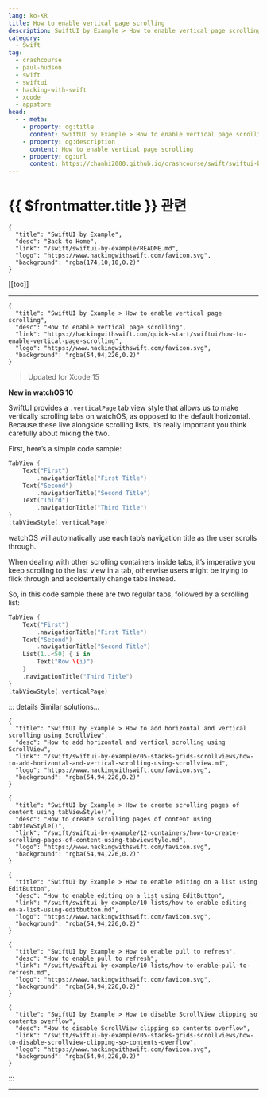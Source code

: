 ```yaml
---
lang: ko-KR
title: How to enable vertical page scrolling
description: SwiftUI by Example > How to enable vertical page scrolling
category:
  - Swift
tag: 
  - crashcourse
  - paul-hudson
  - swift
  - swiftui
  - hacking-with-swift
  - xcode
  - appstore
head:
  - - meta:
    - property: og:title
      content: SwiftUI by Example > How to enable vertical page scrolling
    - property: og:description
      content: How to enable vertical page scrolling
    - property: og:url
      content: https://chanhi2000.github.io/crashcourse/swift/swiftui-by-example/20-cross-platform-swiftui/how-to-enable-vertical-page-scrolling.html
---
```


# {{ $frontmatter.title }} 관련

```component VPCard
{
  "title": "SwiftUI by Example",
  "desc": "Back to Home",
  "link": "/swift/swiftui-by-example/README.md",
  "logo": "https://www.hackingwithswift.com/favicon.svg",
  "background": "rgba(174,10,10,0.2)"
}
```

[[toc]]

---

```component VPCard
{
  "title": "SwiftUI by Example > How to enable vertical page scrolling",
  "desc": "How to enable vertical page scrolling",
  "link": "https://hackingwithswift.com/quick-start/swiftui/how-to-enable-vertical-page-scrolling",
  "logo": "https://www.hackingwithswift.com/favicon.svg",
  "background": "rgba(54,94,226,0.2)"
}
```

> Updated for Xcode 15

**New in watchOS 10**

SwiftUI provides a `.verticalPage` tab view style that allows us to make vertically scrolling tabs on watchOS, as opposed to the default horizontal. Because these live alongside scrolling lists, it’s really important you think carefully about mixing the two.

First, here’s a simple code sample:

```swift
TabView {
    Text("First")
        .navigationTitle("First Title")
    Text("Second")
        .navigationTitle("Second Title")
    Text("Third")
        .navigationTitle("Third Title")
}
.tabViewStyle(.verticalPage)
```

watchOS will automatically use each tab’s navigation title as the user scrolls through.

When dealing with other scrolling containers inside tabs, it’s imperative you keep scrolling to the last view in a tab, otherwise users might be trying to flick through and accidentally change tabs instead.

So, in this code sample there are two regular tabs, followed by a scrolling list:

```swift
TabView {
    Text("First")
        .navigationTitle("First Title")
    Text("Second")
        .navigationTitle("Second Title")
    List(1..<50) { i in
        Text("Row \(i)")
    }
    .navigationTitle("Third Title")
}
.tabViewStyle(.verticalPage)
```

::: details Similar solutions…

```component VPCard
{
  "title": "SwiftUI by Example > How to add horizontal and vertical scrolling using ScrollView",
  "desc": "How to add horizontal and vertical scrolling using ScrollView",
  "link": "/swift/swiftui-by-example/05-stacks-grids-scrollviews/how-to-add-horizontal-and-vertical-scrolling-using-scrollview.md",
  "logo": "https://www.hackingwithswift.com/favicon.svg",
  "background": "rgba(54,94,226,0.2)"
}
```

```component VPCard
{
  "title": "SwiftUI by Example > How to create scrolling pages of content using tabViewStyle()",
  "desc": "How to create scrolling pages of content using tabViewStyle()",
  "link": "/swift/swiftui-by-example/12-containers/how-to-create-scrolling-pages-of-content-using-tabviewstyle.md",
  "logo": "https://www.hackingwithswift.com/favicon.svg",
  "background": "rgba(54,94,226,0.2)"
}
```

```component VPCard
{
  "title": "SwiftUI by Example > How to enable editing on a list using EditButton",
  "desc": "How to enable editing on a list using EditButton",
  "link": "/swift/swiftui-by-example/10-lists/how-to-enable-editing-on-a-list-using-editbutton.md",
  "logo": "https://www.hackingwithswift.com/favicon.svg",
  "background": "rgba(54,94,226,0.2)"
}
```

```component VPCard
{
  "title": "SwiftUI by Example > How to enable pull to refresh",
  "desc": "How to enable pull to refresh",
  "link": "/swift/swiftui-by-example/10-lists/how-to-enable-pull-to-refresh.md",
  "logo": "https://www.hackingwithswift.com/favicon.svg",
  "background": "rgba(54,94,226,0.2)"
}
```

```component VPCard
{
  "title": "SwiftUI by Example > How to disable ScrollView clipping so contents overflow",
  "desc": "How to disable ScrollView clipping so contents overflow",
  "link": "/swift/swiftui-by-example/05-stacks-grids-scrollviews/how-to-disable-scrollview-clipping-so-contents-overflow",
  "logo": "https://www.hackingwithswift.com/favicon.svg",
  "background": "rgba(54,94,226,0.2)"
}
```

:::

---

<TagLinks />